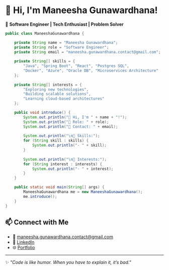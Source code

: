 # 👋 Hi, I'm Maneesha Gunawardhana!  

🚀 **Software Engineer | Tech Enthusiast | Problem Solver**  

```java
public class ManeeshaGunawardhana {

    private String name = "Maneesha Gunawardhana";
    private String role = "Software Engineer";
    private String email = "maneesha.gunawardhana.contact@gmail.com";
    
    private String[] skills = {
        "Java", "Spring Boot", "React", "Postgres SQL", 
        "Docker", "Azure", "Oracle DB", "Microservices Architecture"
    };
    
    private String[] interests = {
        "Exploring new technologies", 
        "Building scalable solutions", 
        "Learning cloud-based architectures"
    };

    public void introduce() {
        System.out.println("👋 Hi, I'm " + name + "!");
        System.out.println("🚀 Role: " + role);
        System.out.println("📧 Contact: " + email);
        
        System.out.println("\n🌟 Skills:");
        for (String skill : skills) {
            System.out.println("- " + skill);
        }
        
        System.out.println("\n🌱 Interests:");
        for (String interest : interests) {
            System.out.println("- " + interest);
        }
    }

    public static void main(String[] args) {
        ManeeshaGunawardhana me = new ManeeshaGunawardhana();
        me.introduce();
    }
}

```

## 📫 Connect with Me  
- 💌 [maneesha.gunawardhana.contact@gmail.com](mailto:maneesha.gunawardhana.contact@gmail.com)  
- 💼 [LinkedIn](https://linkedin.com/in/maneesha-gunawardhana)  
- 🌐 [Portfolio](https://github.com/anonymous-leviathan)  

---

✨ _"Code is like humor. When you have to explain it, it’s bad."_  
